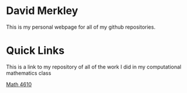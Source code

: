 # David Merkley

This is my personal webpage for all of my github repositories.

# Quick Links #

This is a link to my repository of all of the work I did in my computational mathematics class

[Math 4610](sweetbabydave.github.io/math4610/)
